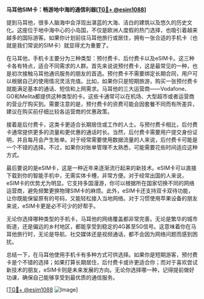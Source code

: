 **马耳他SIM卡：畅游地中海的通信利器[[TG💪+ @esim1088](https://t.me/s/esim1088)]**

提到马耳他，很多人脑海中会浮现出湛蓝的大海、洁白的建筑以及悠久的历史文化。这座位于地中海中心的小岛国，不仅是欧洲人度假的热门选择，也吸引着越来越多的国际游客。如果你计划前往马耳他旅行或居住，拥有一张合适的手机卡（也就是我们常说的SIM卡）就显得尤为重要了。

在马耳他，手机卡主要分为三种类型：预付费卡、后付费卡以及eSIM卡。这三种卡各有特点，适合不同需求的人群。首先来说说预付费卡，这是最常见的一种，也是初次接触马耳他通讯服务的朋友的首选。预付费卡不需要绑定长期合同，用户可以根据自己的使用情况灵活充值。比如，如果你只是短期旅游，购买一张预付费卡就能满足基本的通话、短信和上网需求。马耳他的三大运营商——Vodafone、GO和Melita都提供这种类型的卡。这些卡通常可以在机场、大型超市或者运营商的营业厅购买到。需要注意的是，预付费卡的资费可能会因套餐不同而有所差异，建议在购买前仔细比较各运营商的优惠政策。

接着是后付费卡，这类卡更适合长期居住或工作的人士。与预付费卡相比，后付费卡通常提供更多的流量和更优惠的通话时长。当然，后付费卡需要用户提交身份证明，并且每月会产生账单。对于经常需要使用数据流量的人来说，后付费卡可能是一个不错的选择。不过，如果你对账单管理不太熟悉，可能需要花些时间适应这种方式。

最后要说的是eSIM卡，这是一种近年来逐渐流行起来的新技术。eSIM卡可以直接下载到你的智能手机中，无需实体卡槽，非常方便。对于经常出国的人来说，eSIM卡的优势尤为明显。它支持多国漫游，你可以根据所在国家切换不同的网络运营商，避免频繁更换物理SIM卡的麻烦。此外，eSIM卡还支持双卡双待功能，让你既能保留原有的号码，又能轻松接入当地网络。对于习惯使用苹果设备的朋友来说，eSIM卡更是必不可少的好帮手。

无论你选择哪种类型的手机卡，马耳他的网络覆盖都非常完善。无论是繁华的城市街道，还是偏远的乡村地区，都能享受到稳定的4G甚至5G信号。这意味着你在马耳他旅行时，无论是导航、社交媒体还是视频通话，都不会因为网络问题而感到困扰。

总结一下，在马耳他使用手机卡有多种方式可供选择。如果你是短期游客，预付费卡是个不错的选择；如果打算长期居住，后付费卡或许更适合你；而对于喜欢尝试新技术的朋友，eSIM卡则是未来发展的方向。无论你选择哪一种，记得提前做好功课，确保自己能够享受到最优质的通信服务。

[[TG💪+ @esim1088](https://t.me/s/esim1088) ![Image](https://i.postimg.cc/4NQfJmqS/Snipaste-2025-05-13-00-14-12.png)]
